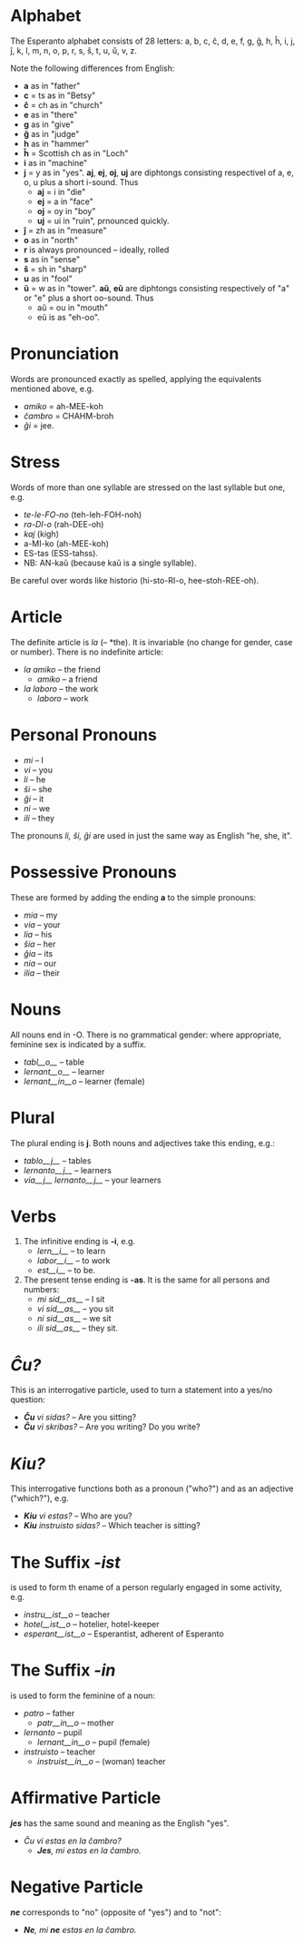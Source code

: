 # Alphabet

The Esperanto alphabet consists of 28 letters: a, b, c, ĉ, d, e, f, g, ĝ, h, ĥ, i, j, ĵ, k, l, m, n, o, p, r, s, ŝ, t, u, ŭ, v, z.

Note the following differences from English:

- __a__ as in "father"
- __c__ = ts as in "Betsy"
- __ĉ__ = ch as in "church"
- __e__ as in "there"
- __g__ as in "give"
- __ĝ__ as in "judge"
- __h__ as in "hammer"
- __ĥ__ = Scottish ch as in "Loch"
- __i__ as in "machine"
- __j__ = y as in "yes". __aj__, __ej__, __oj__, __uj__ are diphtongs consisting respectivel of a, e, o, u plus a short i-sound. Thus
	- __aj__ = i in "die"
	- __ej__ = a in "face"
	- __oj__ = oy in "boy"
	- __uj__ = ui in "ruin", prnounced quickly.
- __ĵ__ = zh  as in "measure"
- __o__  as in "north"
- __r__ is always pronounced – ideally, rolled
- __s__ as in "sense"
- __ŝ__ = sh in "sharp"
- __u__ as in "fool"
- __ŭ__ = w as in "tower". __aŭ__, __eŭ__ are diphtongs consisting respectively of "a" or "e" plus a short oo-sound. Thus
	- aŭ = ou in "mouth"
	- eŭ is as "eh-oo".


# Pronunciation

Words are pronounced exactly as spelled, applying the equivalents mentioned above, e.g.

- *amiko* = ah-MEE-koh
- *ĉambro* = CHAHM-broh
- *ĝi* = jee.

# Stress

Words of more than one syllable are stressed on the last syllable but one, e.g.

- *te-le-FO-no* (teh-leh-FOH-noh)
- *ra-DI-o* (rah-DEE-oh)
- *kaj* (kigh)
- a-MI-ko (ah-MEE-koh)
- ES-tas (ESS-tahss).
- NB: AN-kaŭ (because kaŭ is a single syllable).

Be careful over words like historio (hi-sto-RI-o, hee-stoh-REE-oh).

# Article

The definite article is *la* (– *the). It is invariable (no change for gender, case or number). There is no indefinite article:

- *la amiko* – the friend
  - *amiko* – a friend
- *la laboro* – the work
  - *laboro* – work

# Personal Pronouns

- *mi* – I
- *vi* – you
- *li* – he
- *ŝi* – she
- *ĝi* – it
- *ni* – we
- *ili* – they

The pronouns *li, ŝi, ĝi* are used in just the same way as English "he, she, it".

# Possessive Pronouns

These are formed by adding the ending __a__ to the simple pronouns:

- *mia* – my
- *via* – your
- *lia* – his
- *ŝia* – her
- *ĝia* – its
- *nia* – our
- *ilia* – their

# Nouns

All nouns end in -O. There is no grammatical gender: where appropriate, feminine sex is indicated by a suffix.

- *tabl__o__* – table
- *lernant__o__* – learner
- *lernant__in__o* – learner (female)

# Plural

The plural ending is __j__. Both nouns and adjectives take this ending, e.g.:

- *tablo__j__* – tables
- *lernanto__j__* – learners
- *via__j__ lernanto__j__* – your learners

# Verbs

1. The infinitive ending is __-i__, e.g.
   - *lern__i__* – to learn
   - *labor__i__* – to work
   - *est__i__* – to be.
2. The present tense ending is __-as__. It is the same for all persons and numbers:
   - *mi sid__as__* – I sit
   - *vi sid__as__* – you sit
   - *ni sid__as__* – we sit
   - *ili sid__as__* – they sit.

# *Ĉu?*

This is an interrogative particle, used to turn a statement into a yes/no question:

- *__Ĉu__ vi sidas?* – Are you sitting?
- *__Ĉu__ vi skribas?* – Are you writing? Do you write?

# *Kiu?*

This interrogative functions both as a pronoun ("who?") and as an adjective ("which?"), e.g.

- *__Kiu__ vi estas?* – Who are you?
- *__Kiu__ instruisto sidas?* – Which teacher is sitting?


# The Suffix *-ist*

is used to form th ename of a person regularly engaged in some activity, e.g.


- *instru__ist__o* – teacher
- *hotel__ist__o* – hotelier, hotel-keeper
- *esperant__ist__o* – Esperantist, adherent of Esperanto


# The Suffix *-in*

is used to form the feminine of a noun:

- *patro* – father
    - *patr__in__o* – mother
- *lernanto* – pupil
    - *lernant__in__o* – pupil (female)
- *instruisto* – teacher
    - *instruist__in__o* – (woman) teacher

# Affirmative Particle

*__jes__* has the same sound and meaning as the English "yes".

- *Ĉu vi estas en la ĉambro?* 
  - *__Jes__, mi estas en la ĉambro.* 

# Negative Particle

*__ne__* corresponds to "no" (opposite of "yes") and to "not":

- *__Ne__, mi __ne__ estas en la ĉambro.* 

